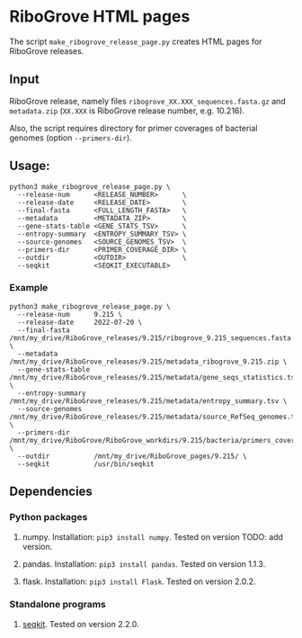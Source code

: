 
# RiboGrove HTML pages

The script `make_ribogrove_release_page.py` creates HTML pages for RiboGrove releases.

## Input

RiboGrove release, namely files `ribogrove_XX.XXX_sequences.fasta.gz` and `metadata.zip` (`XX.XXX` is RiboGrove release number, e.g. 10.216).

Also, the script requires directory for primer coverages of bacterial genomes (option `--primers-dir`).

## Usage:

```
python3 make_ribogrove_release_page.py \
  --release-num      <RELEASE_NUMBER>      \
  --release-date     <RELEASE_DATE>        \
  --final-fasta      <FULL_LENGTH_FASTA>   \
  --metadata         <METADATA_ZIP>        \
  --gene-stats-table <GENE_STATS_TSV>      \
  --entropy-summary  <ENTROPY_SUMMARY_TSV> \
  --source-genomes   <SOURCE_GENOMES_TSV>  \
  --primers-dir      <PRIMER_COVERAGE_DIR> \
  --outdir           <OUTDIR>              \
  --seqkit           <SEQKIT_EXECUTABLE>
```

### Example

```
python3 make_ribogrove_release_page.py \
  --release-num      9.215 \
  --release-date     2022-07-20 \
  --final-fasta      /mnt/my_drive/RiboGrove_releases/9.215/ribogrove_9.215_sequences.fasta.gz \
  --metadata         /mnt/my_drive/RiboGrove_releases/9.215/metadata_ribogrove_9.215.zip \
  --gene-stats-table /mnt/my_drive/RiboGrove_releases/9.215/metadata/gene_seqs_statistics.tsv \
  --entropy-summary  /mnt/my_drive/RiboGrove_releases/9.215/metadata/entropy_summary.tsv \
  --source-genomes   /mnt/my_drive/RiboGrove_releases/9.215/metadata/source_RefSeq_genomes.tsv \
  --primers-dir      /mnt/my_drive/RiboGrove/RiboGrove_workdirs/9.215/bacteria/primers_coverage \
  --outdir           /mnt/my_drive/RiboGrove_pages/9.215/ \
  --seqkit           /usr/bin/seqkit
```


## Dependencies

### Python packages

1. numpy. Installation: `pip3 install numpy`. Tested on version TODO: add version.

2. pandas. Installation: `pip3 install pandas`. Tested on version 1.1.3.

3. flask. Installation: `pip3 install Flask`. Tested on version 2.0.2.

### Standalone programs

1. [seqkit](https://github.com/shenwei356/seqkit). Tested on version 2.2.0.
